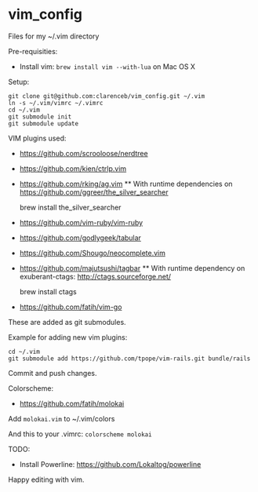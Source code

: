 vim_config
==========

Files for my ~/.vim directory

Pre-requisities:

* Install vim: `brew install vim --with-lua` on Mac OS X

Setup:

    git clone git@github.com:clarenceb/vim_config.git ~/.vim 
    ln -s ~/.vim/vimrc ~/.vimrc
    cd ~/.vim
    git submodule init
    git submodule update

VIM plugins used:

* https://github.com/scrooloose/nerdtree
* https://github.com/kien/ctrlp.vim
* https://github.com/rking/ag.vim
** With runtime dependencies on https://github.com/ggreer/the_silver_searcher

    brew install the_silver_searcher

* https://github.com/vim-ruby/vim-ruby
* https://github.com/godlygeek/tabular
* https://github.com/Shougo/neocomplete.vim
* https://github.com/majutsushi/tagbar
** With runtime dependency on exuberant-ctags: http://ctags.sourceforge.net/

    brew install ctags

* https://github.com/fatih/vim-go

These are added as git submodules.

Example for adding new vim plugins:

    cd ~/.vim
    git submodule add https://github.com/tpope/vim-rails.git bundle/rails

Commit and push changes.


Colorscheme:

* https://github.com/fatih/molokai

Add `molokai.vim` to ~/.vim/colors

And this to your .vimrc: `colorscheme molokai`

TODO:
* Install Powerline: https://github.com/Lokaltog/powerline

Happy editing with vim.

